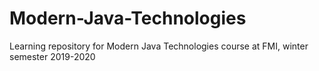 # Modern-Java-Technologies
Learning repository for Modern Java Technologies course at FMI, winter semester 2019-2020

